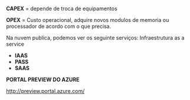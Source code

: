 **CAPEX** = depende de troca de equipamentos

**OPEX** = Custo operacional, adquire novos modulos de memoria ou processador de acordo com o que precisa.

Na nuvem publica, podemos ver os seguinte serviços:
Infraestrutura as a service

-   **IAAS**
-   **PASS**
-   **SAAS**


**PORTAL PREVIEW DO AZURE**

http://preview.portal.azure.com/